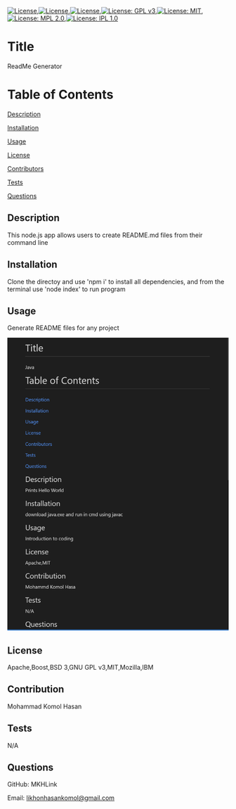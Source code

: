 

[![License](https://img.shields.io/badge/License-Apache_2.0-blue.svg)](https://opensource.org/licenses/Apache-2.0),[![License](https://img.shields.io/badge/License-Boost_1.0-lightblue.svg)](https://www.boost.org/LICENSE_1_0.txt),[![License](https://img.shields.io/badge/License-BSD_3--Clause-blue.svg)](https://opensource.org/licenses/BSD-3-Clause),[![License: GPL v3](https://img.shields.io/badge/License-GPLv3-blue.svg)](https://www.gnu.org/licenses/gpl-3.0),[![License: MIT](https://img.shields.io/badge/License-MIT-yellow.svg)](https://opensource.org/licenses/MIT),[![License: MPL 2.0](https://img.shields.io/badge/License-MPL_2.0-brightgreen.svg)](https://opensource.org/licenses/MPL-2.0),[![License: IPL 1.0](https://img.shields.io/badge/License-IPL_1.0-blue.svg)](https://opensource.org/licenses/IPL-1.0)
# Title
ReadMe Generator

# Table of Contents
[Description](#description)

[Installation](#instalation)

[Usage](#usage)

[License](#license)

[Contributors](#contributors)

[Tests](#tests)

[Questions](#questions)

## Description
This node.js app allows users to create README.md files from their command line

## Installation
Clone the directoy and use 'npm i' to install all dependencies, and from the terminal use 'node index' to run program

## Usage
Generate README files for any project

![alt text](./screenshot/image.png)

## License
Apache,Boost,BSD 3,GNU GPL v3,MIT,Mozilla,IBM

## Contribution
Mohammad Komol Hasan

## Tests
N/A

## Questions
GitHub: MKHLink

Email: likhonhasankomol@gmail.com
    